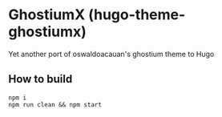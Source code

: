 # GhostiumX (hugo-theme-ghostiumx)
Yet another port of oswaldoacauan's ghostium theme to Hugo
 
## How to build

    npm i
    npm run clean && npm start
